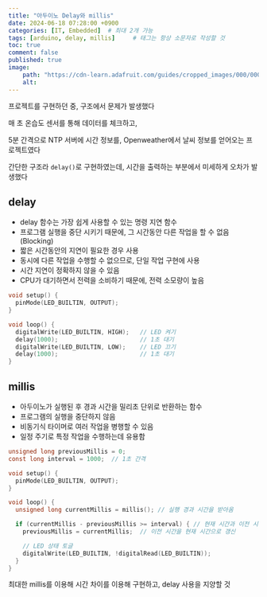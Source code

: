 ```yaml
---
title: "아두이노 Delay와 millis"
date: 2024-06-18 07:28:00 +0900
categories: [IT, Embedded]  # 최대 2개 가능
tags: [arduino, delay, millis]     # 태그는 항상 소문자로 작성할 것
toc: true
comment: false
published: true
image:
    path: "https://cdn-learn.adafruit.com/guides/cropped_images/000/000/336/medium640/vfdon.jpg?1520540872" 
    alt: 
---
```


프로젝트를 구현하던 중, 구조에서 문제가 발생했다

매 초 온습도 센서를 통해 데이터를 체크하고, 

5분 간격으로 NTP 서버에 시간 정보를, Openweather에서 날씨 정보를 얻어오는 프로젝트였다

간단한 구조라 `delay()`로 구현하였는데, 시간을 출력하는 부분에서 미세하게 오차가 발생했다

## delay

- delay 함수는 가장 쉽게 사용할 수 있는 명령 지연 함수
- 프로그램 실행을 중단 시키기 때문에, 그 시간동안 다른 작업을 할 수 없음(Blocking)
- 짧은 시간동안의 지연이 필요한 경우 사용
- 동시에 다른 작업을 수행할 수 없으므로, 단일 작업 구현에 사용
- 시간 지연이 정확하지 않을 수 있음
- CPU가 대기하면서 전력을 소비하기 때문에, 전력 소모량이 높음 

```c
void setup() {
  pinMode(LED_BUILTIN, OUTPUT);
}

void loop() {
  digitalWrite(LED_BUILTIN, HIGH);   // LED 켜기
  delay(1000);                       // 1초 대기
  digitalWrite(LED_BUILTIN, LOW);    // LED 끄기
  delay(1000);                       // 1초 대기
}
```

## millis

- 아두이노가 실행된 후 경과 시간을 밀리초 단위로 반환하는 함수
- 프로그램의 실행을 중단하지 않음
- 비동기식 타이머로 여러 작업을 병행할 수 있음
- 일정 주기로 특정 작업을 수행하는데 유용함

```c
unsigned long previousMillis = 0; 
const long interval = 1000;  // 1초 간격

void setup() {
  pinMode(LED_BUILTIN, OUTPUT);
}

void loop() {
  unsigned long currentMillis = millis(); // 실행 경과 시간을 받아옴

  if (currentMillis - previousMillis >= interval) { // 현재 시간과 이전 시간을 비교하여 간격을 초과했는지 체크
    previousMillis = currentMillis;  // 이전 시간을 현재 시간으로 갱신

    // LED 상태 토글
    digitalWrite(LED_BUILTIN, !digitalRead(LED_BUILTIN));
  }
}
```

최대한 millis를 이용해 시간 차이를 이용해 구현하고, delay 사용을 지양할 것